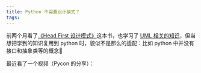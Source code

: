 ```yaml
---
title: Python 不需要设计模式？
tags:
---
```


前两个月看了[《Head First 设计模式》](/blog/20200613/design-pattern/)这本书，也学习了 [UML 相关的知识](/blog/20200613/design-pattern/)，但当想把学到的知识复用到 python 时，貌似不是那么的适配：比如 python 中并没有接口和抽象类等的概念🤔   

最近看了一个视频（Pycon 的分享）：

<!--more-->



